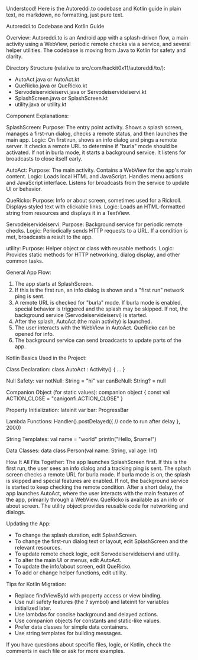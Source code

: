 
Understood! Here is the Autoreddi.to codebase and Kotlin guide in plain text, no markdown, no formatting, just pure text.

Autoreddi.to Codebase and Kotlin Guide

Overview:
Autoreddi.to is an Android app with a splash-driven flow, a main activity using a WebView, periodic remote checks via a service, and several helper utilities. The codebase is moving from Java to Kotlin for safety and clarity.

Directory Structure (relative to src/com/hackit0x11/autoreddi/to/):
- AutoAct.java or AutoAct.kt
- QueRicko.java or QueRicko.kt
- Servodeiservideiservi.java or Servodeiservideiservi.kt
- SplashScreen.java or SplashScreen.kt
- utility.java or utility.kt

Component Explanations:

SplashScreen:
Purpose: The entry point activity. Shows a splash screen, manages a first-run dialog, checks a remote status, and then launches the main app.
Logic: On first run, shows an info dialog and pings a remote server. It checks a remote URL to determine if "burla" mode should be activated. If not in burla mode, it starts a background service. It listens for broadcasts to close itself early.

AutoAct:
Purpose: The main activity. Contains a WebView for the app's main content.
Logic: Loads local HTML and JavaScript. Handles menu actions and JavaScript interface. Listens for broadcasts from the service to update UI or behavior.

QueRicko:
Purpose: Info or about screen, sometimes used for a Rickroll. Displays styled text with clickable links.
Logic: Loads an HTML-formatted string from resources and displays it in a TextView.

Servodeiservideiservi:
Purpose: Background service for periodic remote checks.
Logic: Periodically sends HTTP requests to a URL. If a condition is met, broadcasts a result to the app.

utility:
Purpose: Helper object or class with reusable methods.
Logic: Provides static methods for HTTP networking, dialog display, and other common tasks.

General App Flow:
1. The app starts at SplashScreen.
2. If this is the first run, an info dialog is shown and a "first run" network ping is sent.
3. A remote URL is checked for "burla" mode. If burla mode is enabled, special behavior is triggered and the splash may be skipped. If not, the background service (Servodeiservideiservi) is started.
4. After the splash, AutoAct (the main activity) is launched.
5. The user interacts with the WebView in AutoAct. QueRicko can be opened for info.
6. The background service can send broadcasts to update parts of the app.

Kotlin Basics Used in the Project:

Class Declaration:
class AutoAct : Activity() { ... }

Null Safety:
var notNull: String = "hi"
var canBeNull: String? = null

Companion Object (for static values):
companion object {
    const val ACTION_CLOSE = "canigonfi.ACTION_CLOSE"
}

Property Initialization:
lateinit var bar: ProgressBar

Lambda Functions:
Handler().postDelayed({
    // code to run after delay
}, 2000)

String Templates:
val name = "world"
println("Hello, $name!")

Data Classes:
data class Person(val name: String, val age: Int)

How It All Fits Together:
The app launches SplashScreen first. If this is the first run, the user sees an info dialog and a tracking ping is sent. The splash screen checks a remote URL for burla mode. If burla mode is on, the splash is skipped and special features are enabled. If not, the background service is started to keep checking the remote condition. After a short delay, the app launches AutoAct, where the user interacts with the main features of the app, primarily through a WebView. QueRicko is available as an info or about screen. The utility object provides reusable code for networking and dialogs.

Updating the App:
- To change the splash duration, edit SplashScreen.
- To change the first-run dialog text or layout, edit SplashScreen and the relevant resources.
- To update remote check logic, edit Servodeiservideiservi and utility.
- To alter the main UI or menus, edit AutoAct.
- To update the info/about screen, edit QueRicko.
- To add or change helper functions, edit utility.

Tips for Kotlin Migration:
- Replace findViewById with property access or view binding.
- Use null safety features (the ? symbol) and lateinit for variables initialized later.
- Use lambdas for concise background and delayed actions.
- Use companion objects for constants and static-like values.
- Prefer data classes for simple data containers.
- Use string templates for building messages.

If you have questions about specific files, logic, or Kotlin, check the comments in each file or ask for more examples.
